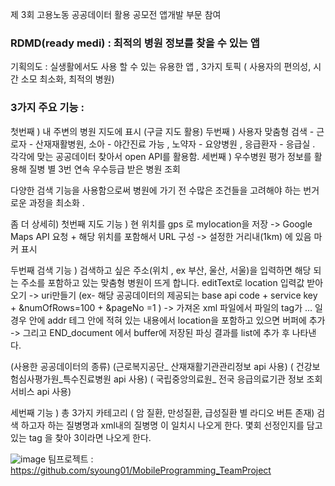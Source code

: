 제 3회 고용노동 공공데이터 활용 공모전 앱개발 부문 참여 

### RDMD(ready medi) : 최적의 병원 정보를 찾을 수 있는 앱 
기획의도 : 실생활에서도 사용 할 수 있는 유용한 앱 , 3가지 토픽 ( 사용자의 편의성, 시간 소모 최소화, 최적의 병원) 

### 3가지 주요 기능 : 
첫번째 ) 내 주변의 병원 지도에 표시 (구글 지도 활용) 
두번째 ) 사용자 맞춤형 검색 - 근로자 - 산재재활병원, 소아 - 야간진료 가능 , 노약자 - 요양병원 , 응급환자 - 응급실 . 
각각에 맞는 공공데이터 찾아서 open API를 활용함. 
세번째 ) 우수병원 평가 정보를 활용해 질병 별 3번 연속 우수등급 받은 병원 조회 

다양한 검색 기능을 사용함으로써 병원에 가기 전 수많은 조건들을 고려해야 하는 번거로운 과정을 최소화 . 

좀 더 상세히)
첫번째 지도 기능 )  현 위치를 gps 로 mylocation을 저장 -> Google Maps API 요청 + 해당 위치를 포함해서 URL 구성 -> 설정한 거리내(1km) 에 있음 마커 표시 

두번째 검색 기능 ) 검색하고 싶은 주소(위치 , ex 부산, 울산, 서울)을 입력하면 해당 되는 주소를 포함하고 있는 맞춤형 병원이 뜨게 합니다.
editText로 location 입력값 받아오기 -> uri만들기 (ex- 해당 공공데이터의 제공되는 base api code + service key + &numOfRows=100 + &pageNo =1 ) 
-> 가져온 xml 파일에서 파일의 tag가 <addr>…</addr> 일 경우 안에 addr 테그 안에 적혀 있는 내용에서 location을 포함하고 있으면 버퍼에 추가
-> 그리고 END_document 에서 buffer에 저장된 파싱 결과를 list에 추가 후 나타낸다. 

(사용한 공공데이터의 종류) 
(근로복지공단_ 산재재활기관관리정보 api 사용) 
( 건강보험심사평가원_특수진료병원 api 사용) 
( 국립중앙의료원_ 전국 응급의료기관 정보 조회 서비스 api 사용) 

세번째 기능 ) 총 3가지 카테고리  ( 암 질환, 만성질환, 급성질환 별 라디오 버튼 존재) 
검색 하고자 하는 질병명과 xml내의 질병명 이 일치시 나오게 한다. 
몇회 선정인지를 담고 있는 tag 을 찾아 3이라면 나오게 한다. 


![image](https://github.com/user-attachments/assets/c4ea374e-0c7c-4c67-8f93-eeff15d4a483)
팀프로젝트 : https://github.com/syoung01/MobileProgramming_TeamProject
